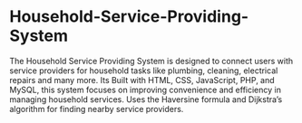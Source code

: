 # Household-Service-Providing-System
The Household Service Providing System is designed to connect users with service providers for household tasks like plumbing, cleaning, electrical repairs and many more. Its Built with HTML, CSS, JavaScript, PHP, and MySQL, this system focuses on improving convenience and efficiency in managing household services.
Uses the Haversine formula and Dijkstra’s algorithm for finding nearby service providers.
